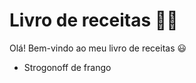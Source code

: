 # Livro de receitas :man_cook:

Olá! Bem-vindo ao meu livro de receitas :smiley:

- Strogonoff de frango